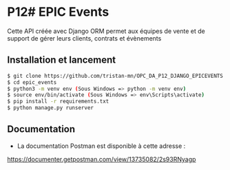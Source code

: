 # P12# EPIC Events

Cette API créée avec Django ORM permet aux équipes de vente et de support de gérer leurs clients, contrats et évènements

## Installation et lancement

```bash
$ git clone https://github.com/tristan-mn/OPC_DA_P12_DJANGO_EPICEVENTS.git
$ cd epic_events
$ python3 -m venv env (Sous Windows => python -m venv env)
$ source env/bin/activate (Sous Windows => env\Scripts\activate)
$ pip install -r requirements.txt
$ python manage.py runserver
```


## Documentation

- La documentation Postman est disponible à cette adresse :

https://documenter.getpostman.com/view/13735082/2s93RNyagp